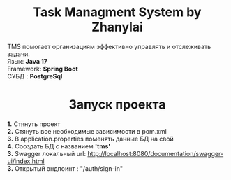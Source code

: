 <h1 align="center">Task Managment System by Zhanylai </h1>
<h> TMS помогает организациям эффективно управлять и отслеживать задачи.</h> <br>
<h> Язык: <b>Java 17</b></h> <br>
<h> Framework: <b>Spring Boot</b></h> <br>
<h> СУБД : <b>PostgreSql</b></h> <br>
<h1 align="center">Запуск проекта</h1>
<h> <b>1.</b> Стянуть проект</h> <br>
<h> <b>2.</b> Стянуть все необходимые зависимости в pom.xml</h> <br>
<h> <b>3.</b> В application.properties поменять данные БД на свой</h> <br>
<h> <b>4.</b> Сооздать БД с названием  <b>'tms'</b></h> <br>
<h> <b>3.</b> Swagger локальный url: <a href="http://localhost:8080/documentation/swagger-ui/index.html"> http://localhost:8080/documentation/swagger-ui/index.html </a> </h> <br>
<h> <b>3.</b> Открытый эндпоинт : "/auth/sign-in" </h> <br>

